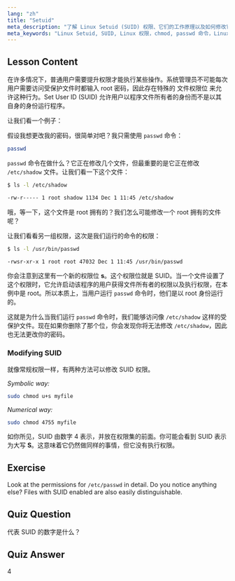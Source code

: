 ```yaml
---
lang: "zh"
title: "Setuid"
meta_description: "了解 Linux Setuid (SUID) 权限、它们的工作原理以及如何修改它们。理解 SUID 在 Linux 中安全文件访问的重要性。"
meta_keywords: "Linux Setuid, SUID, Linux 权限，chmod, passwd 命令，Linux 安全，Linux 初学者，Linux 教程"
---
```


## Lesson Content

在许多情况下，普通用户需要提升权限才能执行某些操作。系统管理员不可能每次用户需要访问受保护文件时都输入 root 密码，因此存在特殊的 文件权限位 来允许这种行为。Set User ID (SUID) 允许用户以程序文件所有者的身份而不是以其自身的身份运行程序。

让我们看一个例子：

假设我想更改我的密码，很简单对吧？我只需使用 `passwd` 命令：

```bash
passwd
```

`passwd` 命令在做什么？它正在修改几个文件，但最重要的是它正在修改 `/etc/shadow` 文件。让我们看一下这个文件：

```bash
$ ls -l /etc/shadow

-rw-r----- 1 root shadow 1134 Dec 1 11:45 /etc/shadow
```

哦，等一下，这个文件是 root 拥有的？我们怎么可能修改一个 root 拥有的文件呢？

让我们看看另一组权限，这次是我们运行的命令的权限：

```bash
$ ls -l /usr/bin/passwd

-rwsr-xr-x 1 root root 47032 Dec 1 11:45 /usr/bin/passwd
```

你会注意到这里有一个新的权限位 **s**。这个权限位就是 SUID。当一个文件设置了这个权限时，它允许启动该程序的用户获得文件所有者的权限以及执行权限，在本例中是 root。所以本质上，当用户运行 `passwd` 命令时，他们是以 root 身份运行的。

这就是为什么当我们运行 `passwd` 命令时，我们能够访问像 `/etc/shadow` 这样的受保护文件。现在如果你删除了那个位，你会发现你将无法修改 `/etc/shadow`，因此也无法更改你的密码。

### Modifying SUID

就像常规权限一样，有两种方法可以修改 SUID 权限。

_Symbolic way:_

```bash
sudo chmod u+s myfile
```

_Numerical way:_

```bash
sudo chmod 4755 myfile
```

如你所见，SUID 由数字 4 表示，并放在权限集的前面。你可能会看到 SUID 表示为大写 **S**。这意味着它仍然做同样的事情，但它没有执行权限。

## Exercise

Look at the permissions for `/etc/passwd` in detail. Do you notice anything else? Files with SUID enabled are also easily distinguishable.

## Quiz Question

代表 SUID 的数字是什么？

## Quiz Answer

4
